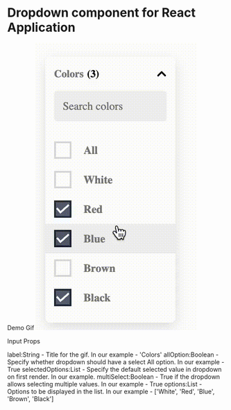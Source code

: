 # Dropdown component for React Application

Demo Gif
![](https://github.com/bhargav-sarvaria/React-Dropdown/blob/main/DropdownDemo.gif)

Input Props

label:String            - Title for the gif. In our example - 'Colors'
allOption:Boolean       - Specify whether dropdown should have a select All option. In our example - True
selectedOptions:List    - Specify the default selected value in dropdown on first render. In our example.
multiSelect:Boolean     - True if the dropdown allows selecting multiple values. In our example - True
options:List            - Options to be displayed in the list. In our example - ['White', 'Red', 'Blue', 'Brown', 'Black']    
